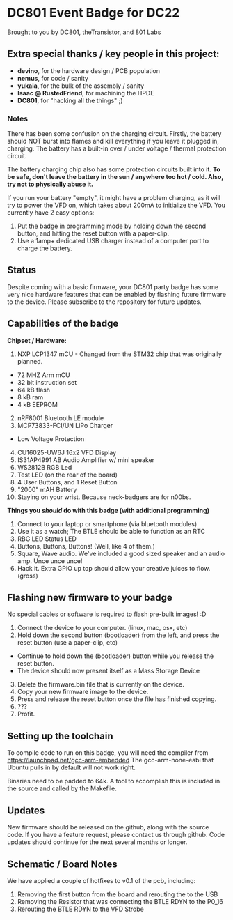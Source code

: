# DC801 Event Badge for DC22
Brought to you by DC801, theTransistor, and 801 Labs


## Extra special thanks / key people in this project:
+ **devino**, for the hardware design / PCB population
+ **nemus**, for code / sanity
+ **yukaia**, for the bulk of the assembly / sanity
+ **Isaac @ RustedFriend**, for machining the HPDE
+ **DC801**, for "hacking all the things" ;)


### Notes
There has been some confusion on the charging circuit. Firstly, the battery should NOT burst into flames and kill everything if you leave it plugged in, charging. The battery has a built-in over / under voltage / thermal protection circuit.

The battery charging chip also has some protection circuits built into it. **To be safe, don't leave the battery in the sun / anywhere too hot / cold. Also, try not to physically abuse it.**

If you run your battery "empty", it might have a problem charging, as it will try to power the VFD on, which takes about 200mA to initialize the VFD. You currently have 2 easy options:

1. Put the badge in programming mode by holding down the second button, and hitting the reset button with a paper-clip.
2. Use a 1amp+ dedicated USB charger instead of a computer port to charge the battery.


## Status
Despite coming with a basic firmware, your DC801 party badge has some very nice hardware features that can be enabled by flashing future firmware to the device. Please subscribe to the repository for future updates.


## Capabilities of the badge
**Chipset / Hardware:**

1. NXP LCP1347 mCU - Changed from the STM32 chip that was originally planned.
  * 72 MHZ Arm mCU
  * 32 bit instruction set
  * 64 kB flash
  * 8  kB ram
  * 4  kB EEPROM
2. nRF8001 Bluetooth LE module
3. MCP73833-FCI/UN LiPo Charger
  * Low Voltage Protection
4. CU16025-UW6J 16x2 VFD Display
5. IS31AP4991 AB Audio Amplifier w/ mini speaker
6. WS2812B RGB Led
7. Test LED (on the rear of the board)
8. 4 User Buttons, and 1 Reset Button
9. "2000" mAH Battery
10. Staying on your wrist. Because neck-badgers are for n00bs.  

**Things you *should* do with this badge (with additional programming)**

1. Connect to your laptop or smartphone (via bluetooth modules)
2. Use it as a watch; The BTLE should be able to function as an RTC
3. RBG LED Status LED
4. Buttons, Buttons, Buttons! (Well, like 4 of them.)
5. Square, Wave audio. We've included a good sized speaker and an audio amp. Unce unce unce!
6. Hack it. Extra GPIO up top should allow your creative juices to flow. (gross)

## Flashing new firmware to your badge
No special cables or software is required to flash pre-built images! :D

1. Connect the device to your computer. (linux, mac, osx, etc)
2. Hold down the second button (bootloader) from the left, and press the reset button (use a paper-clip, etc)
  * Continue to hold down the (bootloader) button while you release the reset button.
  * The device should now present itself as a Mass Storage Device
3. Delete the firmware.bin file that is currently on the device.
4. Copy your new firmware image to the device.
5. Press and release the reset button once the file has finished copying.
6. ???
7. Profit.

## Setting up the toolchain
To compile code to run on this badge, you will need the compiler from https://launchpad.net/gcc-arm-embedded
The gcc-arm-none-eabi that Ubuntu pulls in by default will not work right.

Binaries need to be padded to 64k.  A tool to accomplish this is included in the source and called by the Makefile.

## Updates
New firmware should be released on the github, along with the source code. If you have a feature request, please contact us through github. Code updates should continue for the next several months or longer.

## Schematic / Board Notes
We have applied a couple of hotfixes to v0.1 of the pcb, including:

1. Removing the first button from the board and rerouting the to the USB
2. Removing the Resistor that was connecting the BTLE RDYN to the P0_16
3. Rerouting the BTLE RDYN to the VFD Strobe
